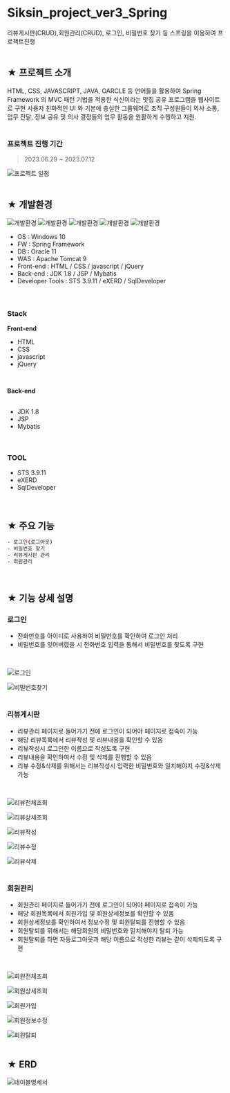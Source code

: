 # Siksin_project_ver3_Spring
리뷰게시판(CRUD),회원관리(CRUD), 로그인, 비밀번호 찾기 등 스프링을 이용하여 프로젝트진행
 <br><br> 
 
## ★ 프로젝트 소개
HTML, CSS, JAVASCRIPT, JAVA, OARCLE 등 언어들을 활용하여 Spring Framework 의 MVC 패턴 기법을 적용한 식신이라는 맛집 공유 프로그램을 웹사이트로 구현
사용자 친화적인 UI 와 기본에 충실한 그룹웨어로 조직 구성원들이 의사 소통, 업무 전달, 정보 공유 및 의사 결정들의 업무 활동을 원활하게 수행하고 지원.
<br><br>

### 프로젝트 진행 기간

>  2023.06.29 ~ 2023.07.12 <br>

![프로젝트 일정](https:/img/Siksin_project_ver3_Spring/프로젝트일정.png)
<br><br>

## ★ 개발환경

![개발환경](https:/img/Siksin_project_ver3_Spring/개발환경.png)
![개발환경](Siksin_project_ver3_Spring/img/Siksin_project_ver3_Spring/개발환경.png)
![개발환경](img/Siksin_project_ver3_Spring/개발환경.png)
![개발환경](98jungwoo-github-blog/Siksin_project_ver3_Spring/img/Siksin_project_ver3_Spring/개발환경.png)
![개발환경](https:/98jungwoo-github-blog/Siksin_project_ver3_Spring/img/Siksin_project_ver3_Spring/개발환경.png)
<br> 

- OS : Windows 10 <br>
- FW : Spring Framework <br>
- DB : Oracle 11 <br>
- WAS : Apache Tomcat 9 <br>
- Front-end : HTML / CSS / javascript / jQuery  <br>
- Back-end : JDK 1.8 / JSP / Mybatis <br>
- Developer Tools : STS 3.9.11 / eXERD / SqlDeveloper <br> 
<br><br>

### Stack

**Front-end**
<br>
- HTML
- CSS
- javascript
- jQuery 
<br>

**Back-end** 
<br><br>
- JDK 1.8
- JSP
- Mybatis
<br>

###  TOOL
- STS 3.9.11 
- eXERD
- SqlDeveloper <br> 
<br><br>

## ★ 주요 기능 

```sh
- 로그인(로그아웃)
- 비밀번호 찾기
- 리뷰게시판 관리 
- 회원관리
```
<br>

	
## ★ 기능 상세 설명 

### 로그인
- 전화번호를 아이디로 사용하여 비밀번호를 확인하여 로그인 처리
- 비밀번호를 잊어버렸을 시 전화번호 입력을 통해서 비밀번호를 찾도록 구현
<br>

![로그인](https:/img/Siksin_project_ver3_Spring/로그인.png)

![비밀번호찾기](https:/img/Siksin_project_ver3_Spring/비밀번호찾기.png)
 <br><br>

### 리뷰게시판
- 리뷰관리 페이지로 들어가기 전에 로그인이 되어야 페이지로 접속이 가능
- 해당 리뷰목록에서 리뷰작성 및 리뷰내용을 확인할 수 있음
- 리뷰작성시 로그인한 이름으로 작성도록 구현
- 리뷰내용을 확인하여서 수정 및 삭제를 진행할 수 있음
- 리뷰 수정&삭제를 위해서는 리뷰작성시 입력한 비밀번호와 일치해야지 수정&삭제 가능
 <br>
 
![리뷰전체조회](https:/img/Siksin_project_ver3_Spring/리뷰전체조회.png)

![리뷰상세조회](https:/img/Siksin_project_ver3_Spring/리뷰상세조회.png)

![리뷰작성](https:/img/Siksin_project_ver3_Spring/리뷰작성.png)

![리뷰수정](https:/img/Siksin_project_ver3_Spring/리뷰수정.png)

![리뷰삭제](https:/img/Siksin_project_ver3_Spring/리뷰삭제.png)
<br><br>

### 회원관리
- 회원관리 페이지로 들어가기 전에 로그인이 되어야 페이지로 접속이 가능
- 해당 회원목록에서 회원가입 및 회원상세정보를 확인할 수 있음
- 회원상세정보를 확인하여서 정보수정 및 회원탈퇴를 진행할 수 있음
- 회원탈퇴를 위해서는 해당회원의 비밀번호와 일치해야지 탈퇴 가능
- 회원탈퇴를 하면 자동로그아웃과 해당 이름으로 작성한 리뷰는 같이 삭제되도록 구현
<br>

![회원전체조회](https:/img/Siksin_project_ver3_Spring/회원전체조회.png)

![회원상세조회](https:/img/Siksin_project_ver3_Spring/회원상세조회.png)

![회원가입](https:/img/Siksin_project_ver3_Spring/회원가입.png)

![회원정보수정](https:/img/Siksin_project_ver3_Spring/회원정보수정.png)

![회원탈퇴](https:/img/Siksin_project_ver3_Spring/회원탈퇴.png)
<br><br>


## ★ ERD

![테이블명세서](https://img/Siksin_project_ver3_Spring/테이블명세서.png)
